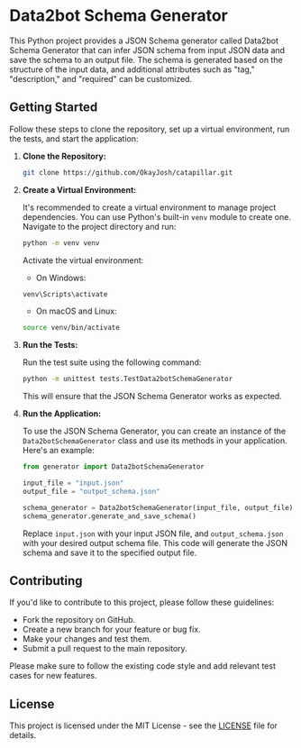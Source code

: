 # Data2bot Schema Generator

This Python project provides a JSON Schema generator called Data2bot 
Schema Generator that can infer JSON schema from input JSON data and 
save the schema to an output file. The schema is generated based on the
structure of the input data, and additional attributes such as "tag," 
"description," and "required" can be customized.

## Getting Started

Follow these steps to clone the repository, set up a virtual environment, run the tests, and start the application:

1. **Clone the Repository:**

    ```bash
    git clone https://github.com/OkayJosh/catapillar.git
    ```

2. **Create a Virtual Environment:**

    It's recommended to create a virtual environment to manage project dependencies. You can use Python's built-in `venv` module to create one. Navigate to the project directory and run:

    ```bash
    python -m venv venv
    ```

    Activate the virtual environment:

    - On Windows:

    ```bash
    venv\Scripts\activate
    ```

    - On macOS and Linux:

    ```bash
    source venv/bin/activate
    ```

3. **Run the Tests:**

    Run the test suite using the following command:

    ```bash
    python -m unittest tests.TestData2botSchemaGenerator
    ```

    This will ensure that the JSON Schema Generator works as expected.

4. **Run the Application:**

    To use the JSON Schema Generator, you can create an instance of the `Data2botSchemaGenerator` class and use its methods in your application. Here's an example:

    ```python
    from generator import Data2botSchemaGenerator

    input_file = "input.json"
    output_file = "output_schema.json"
    
    schema_generator = Data2botSchemaGenerator(input_file, output_file)
    schema_generator.generate_and_save_schema()
    ```

    Replace `input.json` with your input JSON file, and `output_schema.json` with your desired output schema file. This code will generate the JSON schema and save it to the specified output file.

## Contributing

If you'd like to contribute to this project, please follow these guidelines:

- Fork the repository on GitHub.
- Create a new branch for your feature or bug fix.
- Make your changes and test them.
- Submit a pull request to the main repository.

Please make sure to follow the existing code style and add relevant test cases for new features.

## License

This project is licensed under the MIT License - see the [LICENSE](LICENSE) file for details.
